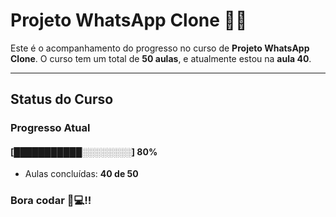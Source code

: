 # **Projeto WhatsApp Clone** 📱📞

Este é o acompanhamento do progresso no curso de **Projeto WhatsApp Clone**. 
O curso tem um total de **50 aulas**, e atualmente estou na **aula 40**.

---

## **Status do Curso**

### Progresso Atual  
#### [███████████░░░░░░░░] **80%**  
- Aulas concluídas: **40 de 50**  

### Bora codar 🚀💻!!

